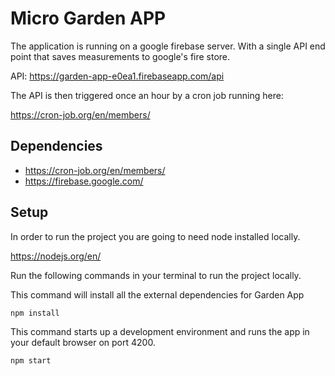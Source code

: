 # Micro Garden APP

The application is running on a google firebase server. With a single API end point that saves measurements to google's fire store. 

API: https://garden-app-e0ea1.firebaseapp.com/api

The API is then triggered once an hour by a cron job running here: 

https://cron-job.org/en/members/

## Dependencies 

- https://cron-job.org/en/members/
- https://firebase.google.com/

## Setup 

In order to run the project you are going to need node installed locally.

https://nodejs.org/en/

Run the following commands in your terminal to run the project locally.

This command will install all the external dependencies for Garden App

```
npm install
```

This command starts up a development environment and runs the app in your default browser on port 4200.

```
npm start
```

